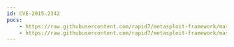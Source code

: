 ```yaml
---
id: CVE-2015-2342
pocs:
    - https://raw.githubusercontent.com/rapid7/metasploit-framework/master/modules/auxiliary/scanner/misc/java_jmx_server.rb
    - https://raw.githubusercontent.com/rapid7/metasploit-framework/master/modules/exploits/multi/misc/java_jmx_server.rb
---
```

